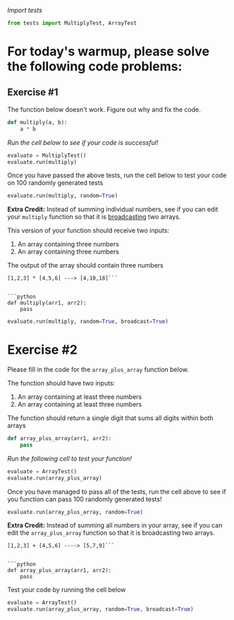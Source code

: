*Import tests*


```python
from tests import MultiplyTest, ArrayTest
```

# For today's warmup, please solve the following code problems:

## Exercise #1

The function below doesn't work. Figure out why and fix the code.


```python
def multiply(a, b):
    a * b
```

*Run the cell below to see if your code is successful!*


```python
evaluate = MultiplyTest()
evaluate.run(multiply)
```

Once you have passed the above tests, run the cell below to test your code on 100 randomly generated tests


```python
evaluate.run(multiply, random=True)
```

**Extra Credit:** Instead of summing individual numbers, see if you can edit your ```multiply``` function so that it is [broadcasting](https://docs.scipy.org/doc/numpy/user/basics.broadcasting.html) two arrays.

This version of your function should receive two inputs:
1. An array containing three numbers
2. An array containing three numbers

The output of the array should contain three numbers

```
[1,2,3] * [4,5,6] ---> [4,10,18]```


```python
def multiply(arr1, arr2):
    pass
```


```python
evaluate.run(multiply, random=True, broadcast=True)
```

# Exercise #2

Please fill in the code for the ```array_plus_array``` function below.

The function should have two inputs:
1. An array containing at least three numbers
2. An array containing at least three numbers

The function should return a single digit that sums all digits within both arrays


```python
def array_plus_array(arr1, arr2):
    pass
```

*Run the following cell to test your function!*


```python
evaluate = ArrayTest()
evaluate.run(array_plus_array)
```

Once you have managed to pass all of the tests, run the cell above to see if you function can pass 100 randomly generated tests!


```python
evaluate.run(array_plus_array, random=True)
```

**Extra Credit:** Instead of summing all numbers in your array, see if you can edit the ```array_plus_array``` function so that it is broadcasting two arrays.

```
[1,2,3] + [4,5,6] ----> [5,7,9]```


```python
def array_plus_array(arr1, arr2):
    pass
```

Test your code by running the cell below


```python
evaluate = ArrayTest()
evaluate.run(array_plus_array, random=True, broadcast=True)
```

